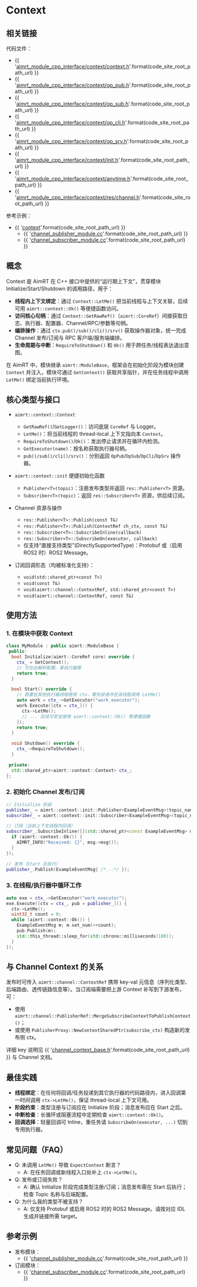 # Context

## 相关链接

代码文件：
- {{ '[aimrt_module_cpp_interface/context/context.h]({}/src/interface/aimrt_module_cpp_interface/context/context.h)'.format(code_site_root_path_url) }}
- {{ '[aimrt_module_cpp_interface/context/op_pub.h]({}/src/interface/aimrt_module_cpp_interface/context/op_pub.h)'.format(code_site_root_path_url) }}
- {{ '[aimrt_module_cpp_interface/context/op_sub.h]({}/src/interface/aimrt_module_cpp_interface/context/op_sub.h)'.format(code_site_root_path_url) }}
- {{ '[aimrt_module_cpp_interface/context/op_cli.h]({}/src/interface/aimrt_module_cpp_interface/context/op_cli.h)'.format(code_site_root_path_url) }}
- {{ '[aimrt_module_cpp_interface/context/op_srv.h]({}/src/interface/aimrt_module_cpp_interface/context/op_srv.h)'.format(code_site_root_path_url) }}
- {{ '[aimrt_module_cpp_interface/context/init.h]({}/src/interface/aimrt_module_cpp_interface/context/init.h)'.format(code_site_root_path_url) }}
- {{ '[aimrt_module_cpp_interface/context/anytime.h]({}/src/interface/aimrt_module_cpp_interface/context/anytime.h)'.format(code_site_root_path_url) }}
- {{ '[aimrt_module_cpp_interface/context/res/channel.h]({}/src/interface/aimrt_module_cpp_interface/context/res/channel.h)'.format(code_site_root_path_url) }}

参考示例：
- {{ '[context]({}/src/examples/cpp/context)'.format(code_site_root_path_url) }}
  - {{ '[channel_publisher_module.cc]({}/src/examples/cpp/context/module/channel_publisher_module/channel_publisher_module.cc)'.format(code_site_root_path_url) }}
  - {{ '[channel_subscriber_module.cc]({}/src/examples/cpp/context/module/channel_subscriber_module/channel_subscriber_module.cc)'.format(code_site_root_path_url) }}


## 概念

Context 是 AimRT 在 C++ 接口中提供的“运行期上下文”，贯穿模块 Initialize/Start/Shutdown 的调用路径，用于：
- **线程内上下文绑定**：通过 `Context::LetMe()` 把当前线程与上下文关联，后续可用 `aimrt::context::Ok()` 等便捷函数访问。
- **访问核心句柄**：通过 `Context::GetRawRef()`（`aimrt::CoreRef`）间接获取日志、执行器、配置器、Channel/RPC/参数等句柄。
- **编排操作**：通过 `ctx.pub()/sub()/cli()/srv()` 获取操作器对象，统一完成 Channel 发布/订阅与 RPC 客户端/服务端编排。
- **生命周期与中断**：`RequireToShutdown()` 和 `Ok()` 用于跨任务/线程表达退出意图。

在 AimRT 中，模块继承 `aimrt::ModuleBase`，框架会在初始化阶段为模块创建 `Context` 并注入，模块可通过 `GetContext()` 获取共享指针，并在任务线程中调用 `LetMe()` 绑定当前执行环境。


## 核心类型与接口

- `aimrt::context::Context`
  - `GetRawRef()`/`GetLogger()`：访问底层 `CoreRef` 与 Logger。
  - `LetMe()`：将当前线程的 thread-local 上下文指向本 `Context`。
  - `RequireToShutdown()`/`Ok()`：发出停止请求并在循环内检测。
  - `GetExecutor(name)`：按名称获取执行器句柄。
  - `pub()/sub()/cli()/srv()`：分别返回 `OpPub`/`OpSub`/`OpCli`/`OpSrv` 操作器。

- `aimrt::context::init` 便捷初始化函数
  - `Publisher<T>(topic)`：注册发布类型并返回 `res::Publisher<T>` 资源。
  - `Subscriber<T>(topic)`：返回 `res::Subscriber<T>` 资源，供后续订阅。

- Channel 资源与操作
  - `res::Publisher<T>::Publish(const T&)`
  - `res::Publisher<T>::Publish(ContextRef ch_ctx, const T&)`
  - `res::Subscriber<T>::SubscribeInline(callback)`
  - `res::Subscriber<T>::SubscribeOn(executor, callback)`
  - 仅支持“直接支持类型”(DirectlySupportedType)：Protobuf 或（启用 ROS2 时）ROS2 Message。

- 订阅回调形态（均被标准化支持）：
  - `void(std::shared_ptr<const T>)`
  - `void(const T&)`
  - `void(aimrt::channel::ContextRef, std::shared_ptr<const T>)`
  - `void(aimrt::channel::ContextRef, const T&)`


## 使用方法

### 1. 在模块中获取 Context
```cpp
class MyModule : public aimrt::ModuleBase {
 public:
  bool Initialize(aimrt::CoreRef core) override {
    ctx_ = GetContext();
    // 可在此解析配置、拿执行器等
    return true;
  }

  bool Start() override {
    // 若要在其他执行器线程使用 ctx，需先投递并在该线程调用 LetMe()
    auto work = ctx_->GetExecutor("work_executor");
    work.Execute([ctx = ctx_]() {
      ctx->LetMe();
      // ... 后续可安全使用 aimrt::context::Ok() 等便捷函数
    });
    return true;
  }

  void Shutdown() override {
    ctx_->RequireToShutdown();
  }

 private:
  std::shared_ptr<aimrt::context::Context> ctx_;
};
```

### 2. 初始化 Channel 发布/订阅
```cpp
// Initialize 阶段
publisher_ = aimrt::context::init::Publisher<ExampleEventMsg>(topic_name);
subscriber_ = aimrt::context::init::Subscriber<ExampleEventMsg>(topic_name);

// 订阅（当前上下文线程内回调）
subscriber_.SubscribeInline([](std::shared_ptr<const ExampleEventMsg> msg) {
  if (aimrt::context::Ok()) {
    AIMRT_INFO("Received: {}", msg->msg());
  }
});

// 发布（Start 后执行）
publisher_.Publish(ExampleEventMsg{ /*...*/ });
```

### 3. 在线程/执行器中循环工作
```cpp
auto exe = ctx_->GetExecutor("work_executor");
exe.Execute([ctx = ctx_, pub = publisher_]() {
  ctx->LetMe();
  uint32_t count = 0;
  while (aimrt::context::Ok()) {
    ExampleEventMsg m; m.set_num(++count);
    pub.Publish(m);
    std::this_thread::sleep_for(std::chrono::milliseconds(100));
  }
});
```


## 与 Channel Context 的关系

发布时可传入 `aimrt::channel::ContextRef` 携带 key-val 元信息（序列化类型、后端路由、透传链路信息等）。当订阅端需要把上游 Context 补写到下游发布，可：
- 使用 `aimrt::channel::PublisherRef::MergeSubscribeContextToPublishContext()`；
- 或使用 `PublisherProxy::NewContextSharedPtr(subscribe_ctx)` 构造新的发布侧 ctx。

详细 key 说明见 {{ '[channel_context_base.h]({}/src/interface/aimrt_module_c_interface/channel/channel_context_base.h)'.format(code_site_root_path_url) }} 与 Channel 文档。


## 最佳实践

- **线程绑定**：在任何将回调/任务投递到其它执行器的代码路径内，进入回调第一时间调用 `ctx->LetMe()`，保证 thread-local 上下文可用。
- **阶段约束**：类型注册与订阅应在 Initialize 阶段；消息发布应在 Start 之后。
- **中断检查**：长循环或阻塞流程中定期检查 `aimrt::context::Ok()`。
- **回调选择**：轻量回调可 Inline，重任务请 `SubscribeOn(executor, ...)` 切到专用执行器。


## 常见问题（FAQ）

- Q: 未调用 `LetMe()` 导致 `ExpectContext` 断言？
  - A: 在任务回调或新线程入口处补上 `ctx->LetMe()`。
- Q: 发布或订阅失败？
  - A: 确认 Initialize 阶段完成类型注册/订阅；消息发布需在 Start 后执行；检查 Topic 名称与后端配置。
- Q: 为什么我的类型不被支持？
  - A: 仅支持 Protobuf 或启用 ROS2 时的 ROS2 Message。请按对应 IDL 生成并链接所需 target。


## 参考示例

- 发布模块：
  - {{ '[channel_publisher_module.cc]({}/src/examples/cpp/context/module/channel_publisher_module/channel_publisher_module.cc)'.format(code_site_root_path_url) }}
- 订阅模块：
  - {{ '[channel_subscriber_module.cc]({}/src/examples/cpp/context/module/channel_subscriber_module/channel_subscriber_module.cc)'.format(code_site_root_path_url) }}

